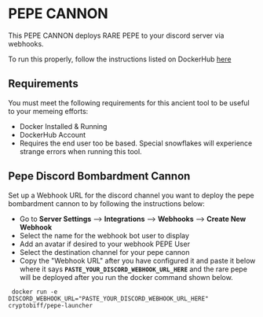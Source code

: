 # PEPE CANNON
This PEPE CANNON deploys RARE PEPE to your discord server via webhooks. 

To run this properly, follow the instructions listed on DockerHub [here](https://hub.docker.com/repository/docker/cryptobiff/pepe-launcher/general)

## Requirements
You must meet the following requirements for this ancient tool to be useful to your memeing efforts: 
* Docker Installed & Running
* DockerHub Account 
* Requires the end user too be based.  Special snowflakes will experience strange errors when running this tool. 

## Pepe Discord Bombardment Cannon
Set up a Webhook URL for the discord channel you want to deploy the pepe bombardment cannon to by following the instructions below: 
* Go to **Server Settings** --> **Integrations** --> **Webhooks** --> **Create New Webhook**
* Select the name for the webhook bot user to display
* Add an avatar if desired to your webhook PEPE User
* Select the destination channel for your pepe cannon
* Copy the "Webhook URL" after you have configured it and paste it below where it says **`PASTE_YOUR_DISCORD_WEBHOOK_URL_HERE`** and the rare pepe will be deployed after you run the docker command shown below.

```
 docker run -e DISCORD_WEBHOOK_URL="PASTE_YOUR_DISCORD_WEBHOOK_URL_HERE" cryptobiff/pepe-launcher

```